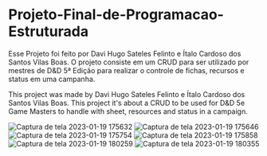 # Projeto-Final-de-Programacao-Estruturada
Esse Projeto foi feito por Davi Hugo Sateles Felinto e Ítalo Cardoso dos Santos Vilas Boas.
O projeto consiste em um CRUD para ser utilizado por mestres de D&D 5ª Edição para realizar o controle de fichas, recursos e status em uma campanha.

This project was made by Davi Hugo Sateles Felinto e Ítalo Cardoso dos Santos Vilas Boas.
This project it's about a CRUD to be used for D&D 5e Game Masters to handle with sheet, resources and status in a campaign.

![Captura de tela 2023-01-19 175632](https://user-images.githubusercontent.com/83239045/213560105-eb8f00b3-e5e9-4953-8671-205c014a3103.png)
![Captura de tela 2023-01-19 175646](https://user-images.githubusercontent.com/83239045/213560106-5eab5c9d-775d-4159-ab19-534edf108546.png)
![Captura de tela 2023-01-19 175754](https://user-images.githubusercontent.com/83239045/213560108-1df0bcfc-7dcd-4cc6-91a1-a04e8f890b7b.png)
![Captura de tela 2023-01-19 175858](https://user-images.githubusercontent.com/83239045/213560111-7e106e0e-27ec-42ef-b090-93dee6f917a9.png)
![Captura de tela 2023-01-19 180259](https://user-images.githubusercontent.com/83239045/213560112-588eaf80-4a86-4fec-bb68-6840a8ba182b.png)
![Captura de tela 2023-01-19 180355](https://user-images.githubusercontent.com/83239045/213560114-74980868-e3c9-4dfc-af62-b4f8a4b42b18.png)
